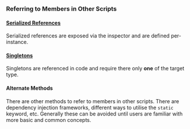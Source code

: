 ### Referring to Members in Other Scripts

#### [Serialized References](Other%20Members/Serialized%20References.md)
Serialized references are exposed via the inspector and are defined per-instance.

#### [Singletons](Other%20Members/Singletons.md)
Singletons are referenced in code and require there only **one** of the target type.

#### Alternate Methods
There are other methods to refer to members in other scripts. There are dependency injection frameworks, different ways to utilise the `static` keyword, etc. Generally these can be avoided until users are familiar with more basic and common concepts.
